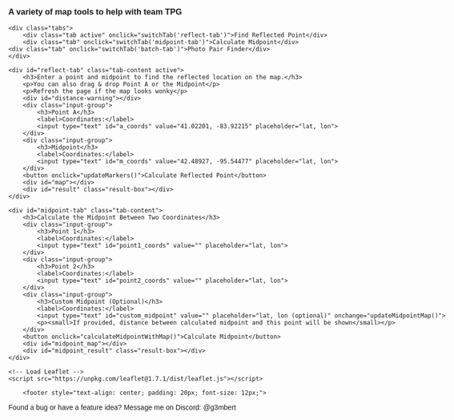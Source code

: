 <html>
<head>
    <title>Team TPG Tools</title>
    <meta charset="utf-8" />
    <meta name="viewport" content="width=device-width, initial-scale=1.0">
    <link rel="stylesheet" href="https://unpkg.com/leaflet@1.7.1/dist/leaflet.css" />
    <style>
        #map { height: 500px; margin-bottom: 1em; }
        #midpoint_map { height: 500px; margin: 20px 0; }
        .input-group { margin: 10px 0; }
        label { display: inline-block; width: 120px; }
        body { font-family: Arial, sans-serif; max-width: 1000px; margin: 0 auto; padding: 20px; }
        .leaflet-marker-icon,
        .leaflet-marker-shadow {
            background-color: transparent !important;
            background: transparent !important;
        }
	    
	.leaflet-popup {
           width: max-content !important;
     		}
	.leaflet-popup-content-wrapper {
	  padding: 4px 6px !important;
	  border-radius: 8px !important;
	  background-color: rgba(255, 255, 255, 0.9) !important;
	}

	.leaflet-popup-content {
	  margin: 2px !important;
	  font-size: 12px !important;
	  line-height: 1.2 !important;
	  padding: 1px 9px 1px 1px !important;
	  max-width: 100% !important;
	}
	
 	.leaflet-popup-tip {
	  width: 5px !important;
	  height: 6px !important;
	  margin: -3px auto 0 !important;
	  transform: rotate(45deg) !important;
	}

        .tabs {
            display: flex;
	    overflow-x: auto;
	    white-space: nowrap;
            margin-bottom: 20px;
        }
	
	.tab-label {
	     flex: 0 0 auto;
	     padding: 12px 20px;
	     font-size: 16px;
	}

        .tab {
            padding: 10px 20px;
            background-color: #f0f0f0;
            cursor: pointer;
            border: 1px solid #ccc;
            border-bottom: none;
            margin-right: 5px;
        }
        .tab.active {
            background-color: #fff;
            border-bottom: 1px solid #fff;
            font-weight: bold;
        }
        .tab-content {
            display: none;
            border: 1px solid #ccc;
            padding: 20px;
        }
        .tab-content.active {
            display: block;
        }
        .result-box {
            margin-top: 20px;
            padding: 15px;
            background-color: #f9f9f9;
            border: 1px solid #ddd;
            border-radius: 5px;
        }
        .distance-label {
            white-space: nowrap;
            font-size: 12px;
            background-color: white;
            padding: 3px 6px;
            border: 1px solid #888;
            border-radius: 4px;
            box-shadow: 0 1px 3px rgba(0,0,0,0.2);
        }
        .warning-box {
            margin: 15px 0;
            padding: 12px 15px;
            background-color: #fff3cd;
            color: #856404;
            border: 1px solid #ffeeba;
            border-radius: 5px;
            font-weight: bold;
        }
	@media (max-width: 600px) {
 	 .tab-label {
   	 font-size: 14px;
    	padding: 10px 12px;
  	}
}
    </style>
</head>
<body>
    <h3>A variety of map tools to help with team TPG</h3>
        
    <div class="tabs">
        <div class="tab active" onclick="switchTab('reflect-tab')">Find Reflected Point</div>
        <div class="tab" onclick="switchTab('midpoint-tab')">Calculate Midpoint</div>
	<div class="tab" onclick="switchTab('batch-tab')">Photo Pair Finder</div>
    </div>
     
    <div id="reflect-tab" class="tab-content active">
        <h3>Enter a point and midpoint to find the reflected location on the map.</h3>
        <p>You can also drag & drop Point A or the Midpoint</p>
        <p>Refresh the page if the map looks wonky</p>
        <div id="distance-warning"></div>
        <div class="input-group">
            <h3>Point A</h3>
            <label>Coordinates:</label>
            <input type="text" id="a_coords" value="41.02201, -83.92215" placeholder="lat, lon">
        </div>
        <div class="input-group">
            <h3>Midpoint</h3>
            <label>Coordinates:</label>
            <input type="text" id="m_coords" value="42.48927, -95.54477" placeholder="lat, lon">
        </div>
        <button onclick="updateMarkers()">Calculate Reflected Point</button>
        <div id="map"></div>
        <div id="result" class="result-box"></div>
    </div>
    
    <div id="midpoint-tab" class="tab-content">
        <h3>Calculate the Midpoint Between Two Coordinates</h3>
        <div class="input-group">
            <h3>Point 1</h3>
            <label>Coordinates:</label>
            <input type="text" id="point1_coords" value="" placeholder="lat, lon">
        </div>
        <div class="input-group">
            <h3>Point 2</h3>
            <label>Coordinates:</label>
            <input type="text" id="point2_coords" value="" placeholder="lat, lon">
        </div>
        <div class="input-group">
            <h3>Custom Midpoint (Optional)</h3>
            <label>Coordinates:</label>
            <input type="text" id="custom_midpoint" value="" placeholder="lat, lon (optional)" onchange="updateMidpointMap()">
            <p><small>If provided, distance between calculated midpoint and this point will be shown</small></p>
        </div>
        <button onclick="calculateMidpointWithMap()">Calculate Midpoint</button>
        <div id="midpoint_map"></div>
        <div id="midpoint_result" class="result-box"></div>
    </div>

<div id="batch-tab" class="tab-content">
    <h3>Batch Process Coordinate Pairs to Find Closest Midpoint</h3>
    <p>Upload two CSV files with photo coordinates and find which pair produces a midpoint closest to the target.</p>
    <p><strong>Warning:</strong>This might ruin the fun of the game, use at your own risk! Talk to your partner instead, make a new friend!</p>
        
    <div class="input-group">
        <h3>File 1 (CSV with coordinates)</h3>
        <input type="file" id="file1" accept=".csv">
        <p><small>Format: Each line should contain "latitude,longitude" or "description,latitude,longitude"</small></p>
    </div>
    
    <div class="input-group">
        <h3>File 2 (CSV with coordinates)</h3>
        <input type="file" id="file2" accept=".csv">
        <p><small>Format: Same as File 1</small></p>
    </div>
    
    <div class="input-group">
        <h3>Target Midpoint</h3>
        <label>Coordinates:</label>
        <input type="text" id="target_midpoint" placeholder="lat, lon">
    </div>
    
    <button onclick="processBatchFiles()">Find Best Matches</button>
    
    <div id="batch_progress" style="margin-top: 15px; display: none;">
        <div style="width: 100%; background-color: #f0f0f0; height: 20px; border-radius: 4px; overflow: hidden;">
            <div id="progress_bar" style="width: 0%; background-color: #4CAF50; height: 100%;"></div>
        </div>
        <p id="progress_text">Processing...</p>
    </div>
    
    <div id="batch_map" style="height: 500px; margin: 20px 0; display: none;"></div>
    <div id="batch_result" class="result-box"></div>
</div>

    <!-- Load Leaflet -->
    <script src="https://unpkg.com/leaflet@1.7.1/dist/leaflet.js"></script>
    
   <!-- This is just the modified part of the script section -->
<script>
    // Global variables for markers
    let markerA = null;
    let markerM = null;
    let markerB = null;
    let map = null;
    
    // Global variables for midpoint map
    let midpointMap = null;
    let point1Marker = null;
    let point2Marker = null;
    let calculatedMidpointMarker = null;
    let customMidpointMarker = null;
    let distancePolyline = null;
    let distanceLabel = null;
    
    // Constants for Earth dimensions
    const EARTH_RADIUS_MILES = 3958.8; // Earth's radius in miles
    const HALF_EARTH_CIRCUMFERENCE = Math.PI * EARTH_RADIUS_MILES; // Half of Earth's circumference in miles
    
    // Create a red icon for midpoint markers
    function createRedIcon() {
        return new L.Icon({
            iconUrl: 'https://raw.githubusercontent.com/pointhi/leaflet-color-markers/master/img/marker-icon-2x-red.png',
            shadowUrl: 'https://cdnjs.cloudflare.com/ajax/libs/leaflet/0.7.7/images/marker-shadow.png',
            iconSize: [25, 41],
            iconAnchor: [12, 41],
            popupAnchor: [1, -34],
            shadowSize: [41, 41]
        });
    }

     // Function to create a gold icon for custom midpoint
function createGoldIcon() {
    return new L.Icon({
        iconUrl: 'https://raw.githubusercontent.com/pointhi/leaflet-color-markers/master/img/marker-icon-2x-gold.png',
        shadowUrl: 'https://cdnjs.cloudflare.com/ajax/libs/leaflet/0.7.7/images/marker-shadow.png',
        iconSize: [25, 41],
        iconAnchor: [12, 41],
        popupAnchor: [1, -34],
        shadowSize: [41, 41]
    });
}

    
    // Fix Leaflet's default icon paths once for all maps
    function fixLeafletIconPaths() {
        delete L.Icon.Default.prototype._getIconUrl;
        L.Icon.Default.mergeOptions({
            iconRetinaUrl: 'https://unpkg.com/leaflet@1.7.1/dist/images/marker-icon-2x.png',
            iconUrl: 'https://unpkg.com/leaflet@1.7.1/dist/images/marker-icon.png',
            shadowUrl: 'https://unpkg.com/leaflet@1.7.1/dist/images/marker-shadow.png'
        });
    }
    
    // Initialize map
    function initMap() {
        if (map !== null) return; // Only initialize once
        
        map = L.map('map', {
            worldCopyJump: true // Helps with the wrapping behavior
        }).setView([32.5, -81.2], 6);
        
        // Add tile layer
        L.tileLayer('https://{s}.tile.openstreetmap.org/{z}/{x}/{y}.png', {
            attribution: '&copy; OpenStreetMap contributors',
            noWrap: false // Allow the map to repeat horizontally
        }).addTo(map);

        // Fix icon paths
        fixLeafletIconPaths();
    }
    
    // Initialize midpoint map
    function initMidpointMap() {
        if (midpointMap !== null) return; // Only initialize once
        
        midpointMap = L.map('midpoint_map', {
            worldCopyJump: true // Helps with the wrapping behavior
        }).setView([32.5, -81.2], 3);
        
        // Add tile layer
        L.tileLayer('https://{s}.tile.openstreetmap.org/{z}/{x}/{y}.png', {
            attribution: '&copy; OpenStreetMap contributors',
            noWrap: false // Allow the map to repeat horizontally
        }).addTo(midpointMap);

        // Fix icon paths
        fixLeafletIconPaths();
    }

    // Tab switching function
    function switchTab(tabId) {
        // Hide all tab contents
        document.querySelectorAll('.tab-content').forEach(content => {
            content.classList.remove('active');
        });
        
        // Remove active class from all tabs
        document.querySelectorAll('.tab').forEach(tab => {
            tab.classList.remove('active');
        });
        
        // Show the selected tab content
        document.getElementById(tabId).classList.add('active');
        
        // Add active class to the clicked tab
        Array.from(document.querySelectorAll('.tab')).find(tab => 
            tab.textContent.toLowerCase().includes(tabId.split('-')[0])
        ).classList.add('active');
        
        // Initialize appropriate map
        if (tabId === 'reflect-tab') {
            setTimeout(() => {
                initMap();
                updateMarkers();
            }, 100);
        } else if (tabId === 'midpoint-tab') {
            setTimeout(() => {
                initMidpointMap();
                // Update the map if we already have data
                if (document.getElementById('point1_coords').value && 
                    document.getElementById('point2_coords').value) {
                    calculateMidpointWithMap();
                }
            }, 100);
        } else if (tabId === 'batch-tab') {
            setTimeout(() => {
                // We'll initialize batch map only when needed
                document.getElementById('batch_map').style.display = 'none';
            }, 100);
        }
    }

    // Function to parse coordinates from input string
    function parseCoordinates(coordString) {
        if (!coordString || coordString.trim() === '') {
            throw new Error("Coordinates cannot be empty");
        }
        
        const parts = coordString.split(',').map(v => parseFloat(v.trim()));
        
        if (parts.length !== 2 || isNaN(parts[0]) || isNaN(parts[1])) {
            throw new Error("Invalid coordinates format. Please use 'latitude, longitude'");
        }
        
        return parts;
    }

    // Function to normalize coordinates
    function normalizeCoordinates(lat, lng) {
        // Constrain latitude to -90 to 90
        lat = Math.max(-90, Math.min(90, lat));
        
        // Normalize longitude to -180 to 180
        lng = ((lng + 540) % 360) - 180;
        
        return [lat, lng];
    }

    // Calculate midpoint using the geomidpoint.com method (center of gravity)
    function calculateGeographicMidpoint(coords) {
        const toRad = deg => deg * Math.PI / 180;
        const toDeg = rad => rad * 180 / Math.PI;
        
        // Convert to Cartesian coordinates
        let x = 0, y = 0, z = 0;
        
        for (const [lat, lon] of coords) {
            const phi = toRad(lat);
            const lambda = toRad(lon);
            
            // Convert to Cartesian coordinates
            x += Math.cos(phi) * Math.cos(lambda);
            y += Math.cos(phi) * Math.sin(lambda);
            z += Math.sin(phi);
        }
        
        // Get averages
        x /= coords.length;
        y /= coords.length;
        z /= coords.length;
        
        // Convert back to spherical coordinates
        const lambda = Math.atan2(y, x);
        const hyp = Math.sqrt(x * x + y * y);
        const phi = Math.atan2(z, hyp);
        
        // Convert to degrees
        const midLat = toDeg(phi);
        const midLon = toDeg(lambda);
        
        return normalizeCoordinates(midLat, midLon);
    }

    // Function to calculate distance between two points (in miles)
    function calculateDistance(lat1, lon1, lat2, lon2) {
        const R = EARTH_RADIUS_MILES; // Earth's radius in miles
        const dLat = (lat2 - lat1) * Math.PI / 180;
        const dLon = (lon2 - lon1) * Math.PI / 180;
        
        const a = Math.sin(dLat/2) * Math.sin(dLat/2) +
                  Math.cos(lat1 * Math.PI / 180) * Math.cos(lat2 * Math.PI / 180) * 
                  Math.sin(dLon/2) * Math.sin(dLon/2);
        
        const c = 2 * Math.atan2(Math.sqrt(a), Math.sqrt(1-a));
        const distance = R * c;
        
        return distance;
    }
    
    // Function to check if distance exceeds half of Earth's circumference
    function isDistanceTooLarge(lat1, lon1, lat2, lon2) {
        const distance = calculateDistance(lat1, lon1, lat2, lon2);
        return {
            isTooLarge: distance > HALF_EARTH_CIRCUMFERENCE / 2, // Half of half circumference (quarter of full)
            distance: distance
        };
    }
    
   // Function to add or update a marker on the midpoint map
function addOrUpdateMidpointMarker(marker, lat, lon, title, useRedIcon = false, customIcon = null) {
    let options = {};
    
    // Use specified icon if provided, otherwise use red icon if specified
    if (customIcon) {
        options.icon = customIcon;
    } else if (useRedIcon) {
        options.icon = createRedIcon();
    }
    
    if (marker) {
        marker.setLatLng([lat, lon]);
        
        // Update icon if we're changing the icon
        if ((useRedIcon && !marker.options.icon) || customIcon) {
            marker.setIcon(customIcon || createRedIcon());
        }
    } else {
        marker = L.marker([lat, lon], options);
        marker.addTo(midpointMap);
    }
    marker.bindPopup(title);
    return marker;
}
    
    // Improved function to create a distance label that's always on one line
    function createDistanceLabel(midLat, midLon, distance) {
        // Remove existing distance label if it exists
        if (distanceLabel) {
            midpointMap.removeLayer(distanceLabel);
        }
        
        // Format the distance with appropriate precision
        const formattedDistance = distance.toFixed(2);
        
        // Create a div icon with nowrap styling
        const labelIcon = L.divIcon({
            className: 'custom-label', // This is ignored, we'll use the html styling
            html: `<div class="distance-label">${formattedDistance} miles</div>`,
            iconSize: [null, null], // Auto-size based on content
            iconAnchor: [50, 10] // Centered horizontally
        });
        
        // Create the marker with the label
        distanceLabel = L.marker([midLat, midLon], {
            icon: labelIcon,
            interactive: false, // Make it non-interactive (can't be clicked)
            keyboard: false
        }).addTo(midpointMap);
        
        return distanceLabel;
    }
    
    // Function to update the midpoint map display
    function updateMidpointMap() {
        try {
            // Make sure the midpoint map is initialized
            initMidpointMap();
                            
            // Check if we have the necessary data
            const point1Value = document.getElementById('point1_coords').value.trim();
            const point2Value = document.getElementById('point2_coords').value.trim();
            
            if (!point1Value || !point2Value) {
                return; // Not enough data to update map
            }
            
            // Parse point coordinates
            let [lat1, lon1] = parseCoordinates(point1Value);
            let [lat2, lon2] = parseCoordinates(point2Value);
            
            // Normalize coordinates
            [lat1, lon1] = normalizeCoordinates(lat1, lon1);
            [lat2, lon2] = normalizeCoordinates(lat2, lon2);
            
            // Calculate midpoint
            const [midLat, midLon] = calculateGeographicMidpoint([[lat1, lon1], [lat2, lon2]]);
            
            // Update or add markers - use red icon for midpoint
            point1Marker = addOrUpdateMidpointMarker(point1Marker, lat1, lon1, "Point 1", false);
            point2Marker = addOrUpdateMidpointMarker(point2Marker, lat2, lon2, "Point 2", false);
            calculatedMidpointMarker = addOrUpdateMidpointMarker(calculatedMidpointMarker, midLat, midLon, "Calculated Midpoint", true);
            
            // Check for custom midpoint
            const customMidpointValue = document.getElementById('custom_midpoint').value.trim();
            
            // Remove existing polyline
            if (distancePolyline) {
                midpointMap.removeLayer(distancePolyline);
                distancePolyline = null;
            }
            
            // Remove existing distance label
            if (distanceLabel) {
                midpointMap.removeLayer(distanceLabel);
                distanceLabel = null;
            }
            
            if (customMidpointValue) {
                try {
                    let [customLat, customLon] = parseCoordinates(customMidpointValue);
                    [customLat, customLon] = normalizeCoordinates(customLat, customLon);
                    
                    // Add or update custom midpoint marker with gold icon
customMidpointMarker = addOrUpdateMidpointMarker(customMidpointMarker, customLat, customLon, "Custom Midpoint", false, createGoldIcon());
                    
                    // Calculate distance
                    const distanceMiles = calculateDistance(midLat, midLon, customLat, customLon);
                    
                    // Add polyline
                    distancePolyline = L.polyline(
                        [[midLat, midLon], [customLat, customLon]], 
                        { color: 'red', weight: 3 }
                    ).addTo(midpointMap);
                    
                    // Add improved distance label
                    const midPoint = [
                        (midLat + customLat) / 2,
                        (midLon + customLon) / 2
                    ];
                    
                    createDistanceLabel(midPoint[0], midPoint[1], distanceMiles);
                    
                } catch (err) {
                    console.error("Error with custom midpoint:", err);
                    if (customMidpointMarker) {
                        midpointMap.removeLayer(customMidpointMarker);
                        customMidpointMarker = null;
                    }
                }
            } else {
                // If no custom midpoint is provided, remove the custom midpoint marker
                if (customMidpointMarker) {
                    midpointMap.removeLayer(customMidpointMarker);
                    customMidpointMarker = null;
                }
            }
            
            // Create a group with all valid markers to fit the map view
            const markersToInclude = [point1Marker, point2Marker, calculatedMidpointMarker];
            if (customMidpointMarker) markersToInclude.push(customMidpointMarker);
            
            const group = new L.featureGroup(markersToInclude);
            midpointMap.fitBounds(group.getBounds().pad(0.3));
            
        } catch (error) {
            console.error("Error updating midpoint map:", error);
            document.getElementById('midpoint_result').innerHTML = `
                <h3>Error:</h3>
                <strong>${error.message}</strong>
            `;
        }
    }

    // Function to handle midpoint calculation with map update
    function calculateMidpointWithMap() {
        try {
            // This calls the original calculation function
            calculateMidpoint();
            
            // Then updates the map
            updateMidpointMap();
            
        } catch (error) {
            console.error("Error calculating midpoint with map:", error);
        }
    }

    // Function to handle midpoint calculation
    function calculateMidpoint() {
        try {
            // Get input values
            let [lat1, lon1] = parseCoordinates(document.getElementById('point1_coords').value);
            let [lat2, lon2] = parseCoordinates(document.getElementById('point2_coords').value);
            
            // Normalize coordinates
            [lat1, lon1] = normalizeCoordinates(lat1, lon1);
            [lat2, lon2] = normalizeCoordinates(lat2, lon2);
            
            // Update input fields with normalized values
            document.getElementById('point1_coords').value = `${lat1.toFixed(6)}, ${lon1.toFixed(6)}`;
            document.getElementById('point2_coords').value = `${lat2.toFixed(6)}, ${lon2.toFixed(6)}`;
            
            // Calculate midpoint
            const [midLat, midLon] = calculateGeographicMidpoint([[lat1, lon1], [lat2, lon2]]);
            
            let resultHTML = `
                <h3>Midpoint Results:</h3>
                <strong>Calculated Midpoint:</strong> ${midLat.toFixed(6)}, ${midLon.toFixed(6)}<br>
                <a href="https://www.google.com/maps/place/${midLat},${midLon}" target="_blank">View on Google Maps</a><br><br>
                <strong>Distance from Point 1 to Point 2:</strong> ${calculateDistance(lat1, lon1, lat2, lon2).toFixed(2)} miles<br>
            `;
            
            // Check if custom midpoint was provided
            const customMidpointValue = document.getElementById('custom_midpoint').value.trim();
            if (customMidpointValue) {
                try {
                    let [customLat, customLon] = parseCoordinates(customMidpointValue);
                    
                    [customLat, customLon] = normalizeCoordinates(customLat, customLon);
                    document.getElementById('custom_midpoint').value = `${customLat.toFixed(6)}, ${customLon.toFixed(6)}`;
                    
                    const customDistance = calculateDistance(midLat, midLon, customLat, customLon);
                    resultHTML += `<br><strong>Distance between calculated midpoint and custom midpoint:</strong> ${customDistance.toFixed(2)} miles`;
                } catch (err) {
                    resultHTML += `<br><span style="color: red;">Error with custom midpoint: ${err.message}</span>`;
                }
            }
            
            document.getElementById('midpoint_result').innerHTML = resultHTML;
            
        } catch (error) {
            document.getElementById('midpoint_result').innerHTML = `
                <h3>Error:</h3>
                <strong>${error.message}</strong>
            `;
        }
    }

    // Improved inverse midpoint function using vector-based calculation
    function improvedInverseMidpoint(a_lat, a_lon, m_lat, m_lon) {
        const toRad = deg => deg * Math.PI / 180;
        const toDeg = rad => rad * 180 / Math.PI;

        const φ1 = toRad(a_lat);
        const λ1 = toRad(a_lon);
        const φ2 = toRad(m_lat);
        const λ2 = toRad(m_lon);

        // Calculate angular distance between point A and midpoint
        const Δφ = φ2 - φ1;
        const Δλ = λ2 - λ1;
        const a = Math.sin(Δφ/2)**2 + Math.cos(φ1)*Math.cos(φ2)*Math.sin(Δλ/2)**2;
        const angularDistance = 2 * Math.atan2(Math.sqrt(a), Math.sqrt(1-a));

        // Check for antipodal points (distance close to π radians or 180 degrees)
        if (Math.abs(angularDistance - Math.PI) < 1e-10) {
            return [null, null]; // Reflection is undefined for antipodal points
        }

        // Check if points are identical or very close
        if (angularDistance < 1e-10) {
            return [null, null]; // Cannot determine reflection direction
        }

        // Calculate initial bearing from point A to midpoint
        const y = Math.sin(Δλ) * Math.cos(φ2);
        const x = Math.cos(φ1)*Math.sin(φ2) - Math.sin(φ1)*Math.cos(φ2)*Math.cos(Δλ);
        const θ = Math.atan2(y, x);

        // Continue along the same great circle for the same distance to get reflected point
        // Double the angular distance from A to M
        const δ = 2 * angularDistance;
        
        // If this exceeds 180 degrees, we need to warn about potential issues
        if (δ > Math.PI) {
            console.warn("Warning: Reflected point is more than 180° from the original point");
        }

        // Calculate the destination point
        const φ3 = Math.asin(Math.sin(φ1)*Math.cos(δ) + Math.cos(φ1)*Math.sin(δ)*Math.cos(θ));
        const λ3 = λ1 + Math.atan2(Math.sin(θ)*Math.sin(δ)*Math.cos(φ1), 
                                  Math.cos(δ) - Math.sin(φ1)*Math.sin(φ3));

        // Convert back to degrees
        let b_lat = toDeg(φ3);
        let b_lon = toDeg(λ3);
        
        // Normalize longitude to -180 to 180
        b_lon = ((b_lon + 540) % 360) - 180;

        return [b_lat, b_lon];
    }

    // Helper function to add or move markers
    function addOrMoveMarker(marker, lat, lon, options, onDragEnd) {
        if (marker) {
            marker.setLatLng([lat, lon]);
            
            // Update icon if specified in options and different from current
            if (options.icon && (!marker.options.icon || marker.options.icon !== options.icon)) {
                marker.setIcon(options.icon);
            }
        } else {
            marker = L.marker([lat, lon], options);
            if (onDragEnd) marker.on('dragend', onDragEnd);
            marker.addTo(map);
        }
        return marker;
    }

    // Update markers for the reflection calculator
    function updateMarkers() {
        try {
            // Initialize map if not already initialized
            initMap();
            
            // Clear any existing warning
            document.getElementById('distance-warning').innerHTML = '';
            
            // Get input values
            try {
                var [a_lat, a_lon] = parseCoordinates(document.getElementById('a_coords').value);
                var [m_lat, m_lon] = parseCoordinates(document.getElementById('m_coords').value);
            } catch (error) {
                document.getElementById('result').innerHTML = `
                    <h3>Error:</h3>
                    <strong>${error.message}</strong>
                `;
                return;
            }
            
            // Normalize the input coordinates
            [a_lat, a_lon] = normalizeCoordinates(a_lat, a_lon);
            [m_lat, m_lon] = normalizeCoordinates(m_lat, m_lon);
            
            // Update the input fields with normalized values
            document.getElementById('a_coords').value = `${a_lat.toFixed(6)}, ${a_lon.toFixed(6)}`;
            document.getElementById('m_coords').value = `${m_lat.toFixed(6)}, ${m_lon.toFixed(6)}`;
            
            // Check if distance is too large (more than a quarter of Earth's circumference)
            const { isTooLarge, distance } = isDistanceTooLarge(a_lat, a_lon, m_lat, m_lon);
            
            if (isTooLarge) {
                // Show warning
                document.getElementById('distance-warning').innerHTML = `
                    <div class="warning-box">
                        <strong>Warning:</strong> The distance between Point A and Midpoint (${distance.toFixed(0)} miles) 
                        is very large. For points this far apart, the reflected point calculation may not be what you expect.
                        The true shortest path midpoint would be along a different great circle path.
                    </div>
                `;
            }
            
            // Calculate inverse midpoint
            const [b_lat, b_lon] = improvedInverseMidpoint(a_lat, a_lon, m_lat, m_lon);
            
            if (b_lat === null || b_lon === null) {
                document.getElementById('result').innerHTML = `
                    <h3>Error:</h3>
                    <strong>Cannot calculate reflected point:</strong> 
                    Points are either too close or antipodal (opposite sides of Earth).
                    Please choose different points.
                `;
                return;
            }
            
            // Create a red icon for the midpoint
            const redIcon = createRedIcon();
            
            // Add or move markers - use red icon for midpoint
            markerA = addOrMoveMarker(markerA, a_lat, a_lon, {draggable: true, title: "Point A"}, function(e) {
                const pos = e.target.getLatLng();
                // Normalize the coordinates when marker is dragged
                const [normalizedLat, normalizedLng] = normalizeCoordinates(pos.lat, pos.lng);
                document.getElementById('a_coords').value = `${normalizedLat.toFixed(6)}, ${normalizedLng.toFixed(6)}`;
                // Update the marker position with normalized coordinates
                e.target.setLatLng([normalizedLat, normalizedLng]);
                updateMarkers();
            });
            markerA.bindPopup("Point A").openPopup();
            
            markerM = addOrMoveMarker(markerM, m_lat, m_lon, {draggable: true, title: "Midpoint", icon: redIcon}, function(e) {
                const pos = e.target.getLatLng();
                // Normalize the coordinates when marker is dragged
                const [normalizedLat, normalizedLng] = normalizeCoordinates(pos.lat, pos.lng);
                document.getElementById('m_coords').value = `${normalizedLat.toFixed(6)}, ${normalizedLng.toFixed(6)}`;
                // Update the marker position with normalized coordinates
                e.target.setLatLng([normalizedLat, normalizedLng]);
                updateMarkers();
            });
            markerM.bindPopup("Midpoint");
            
            markerB = addOrMoveMarker(markerB, b_lat, b_lon, {draggable: false, title: "Reflected Point"});
            markerB.bindPopup("Reflected Point");
            
            // Fit map to show all points
            const group = new L.featureGroup([markerA, markerM, markerB]);
            map.fitBounds(group.getBounds().pad(0.3));
            
            // Show result
            document.getElementById('result').innerHTML = `
                <h3>Results:</h3>
                <strong>Reflected Point Coordinates:</strong> ${b_lat.toFixed(6)}, ${b_lon.toFixed(6)}<br>
                <a href="https://www.google.com/maps/place/${b_lat},${b_lon}" target="_blank">View on Google Maps</a>
            `;
        } catch (error) {
            document.getElementById('result').innerHTML = `
                <h3>Error:</h3>
                <strong>${error.message}</strong>
            `;
        }
    }

// Global variables for batch processing
let batchMap = null;
let batchResults = [];
let batchMarkers = [];

// Initialize batch processing map
function initBatchMap() {
    if (batchMap !== null) return; // Only initialize once
    
    batchMap = L.map('batch_map', {
        worldCopyJump: true
    }).setView([32.5, -81.2], 3);
    
    // Add tile layer
    L.tileLayer('https://{s}.tile.openstreetmap.org/{z}/{x}/{y}.png', {
        attribution: '&copy; OpenStreetMap contributors',
        noWrap: false
    }).addTo(batchMap);

    // Fix icon paths
    fixLeafletIconPaths();
}

// Function to parse CSV file content
function parseCSVCoordinates(csvContent) {
    const lines = csvContent.split(/\r?\n/);
    const coordinates = [];
    
    for (let i = 0; i < lines.length; i++) {
        const line = lines[i].trim();
        if (!line) continue;
        
        // Try to extract coordinates - handle both formats:
        // "lat,lon" or "name,lat,lon"
        const parts = line.split(',').map(p => p.trim());
        
        try {
            let lat, lon, name;
            
            if (parts.length === 2) {
                // Just coordinates: "lat,lon"
                [lat, lon] = [parseFloat(parts[0]), parseFloat(parts[1])];
                name = `Point ${i+1}`;
            } else if (parts.length >= 3) {
                // Format with name: "name,lat,lon"
                name = parts[0];
                lat = parseFloat(parts[1]);
                lon = parseFloat(parts[2]);
            } else {
                continue; // Skip invalid lines
            }
            
            if (isNaN(lat) || isNaN(lon)) continue;
            
            // Normalize coordinates
            [lat, lon] = normalizeCoordinates(lat, lon);
            
            coordinates.push({
                name: name,
                lat: lat,
                lon: lon
            });
        } catch (e) {
            console.warn(`Error parsing line ${i+1}: ${line}`);
        }
    }
    
    return coordinates;
}

// Function to process batch files
function processBatchFiles() {
    // Clear previous results
    batchResults = [];
    batchMarkers.forEach(marker => {
        if (batchMap) batchMap.removeLayer(marker);
    });
    batchMarkers = [];
    
    document.getElementById('batch_result').innerHTML = '';
    
    // Get files and target coordinates
    const file1 = document.getElementById('file1').files[0];
    const file2 = document.getElementById('file2').files[0];
    const targetMidpointStr = document.getElementById('target_midpoint').value.trim();
    
    // Validate inputs
    if (!file1 || !file2) {
        document.getElementById('batch_result').innerHTML = '<strong>Error:</strong> Please upload both CSV files.';
        return;
    }
    
    if (!targetMidpointStr) {
        document.getElementById('batch_result').innerHTML = '<strong>Error:</strong> Please enter target midpoint coordinates.';
        return;
    }
    
    try {
        var [targetLat, targetLon] = parseCoordinates(targetMidpointStr);
        [targetLat, targetLon] = normalizeCoordinates(targetLat, targetLon);
    } catch (error) {
        document.getElementById('batch_result').innerHTML = `<strong>Error:</strong> ${error.message}`;
        return;
    }
    
    // Show progress bar
    document.getElementById('batch_progress').style.display = 'block';
    document.getElementById('progress_bar').style.width = '0%';
    document.getElementById('progress_text').innerText = 'Reading files...';
    
    // Process files
    Promise.all([
        readFileAsText(file1),
        readFileAsText(file2)
    ]).then(([content1, content2]) => {
        // Parse coordinates from both files
        const coords1 = parseCSVCoordinates(content1);
        const coords2 = parseCSVCoordinates(content2);
        
        if (coords1.length === 0 || coords2.length === 0) {
            throw new Error('Could not parse coordinates from one or both files. Check format.');
        }
        
        document.getElementById('progress_text').innerText = `Processing ${coords1.length} × ${coords2.length} = ${coords1.length * coords2.length} possible pairs...`;
        
        // Process in batches to avoid freezing the UI
        processPairsInBatches(coords1, coords2, targetLat, targetLon, 0, 0, 100);
    }).catch(error => {
        document.getElementById('batch_progress').style.display = 'none';
        document.getElementById('batch_result').innerHTML = `<strong>Error:</strong> ${error.message}`;
    });
}

// Helper function to read file as text
function readFileAsText(file) {
    return new Promise((resolve, reject) => {
        const reader = new FileReader();
        reader.onload = event => resolve(event.target.result);
        reader.onerror = error => reject(error);
        reader.readAsText(file);
    });
}

// Process pairs in batches to avoid UI freeze
function processPairsInBatches(coords1, coords2, targetLat, targetLon, i, j, batchSize) {
    const totalPairs = coords1.length * coords2.length;
    const startTime = performance.now();
    let pairsProcessed = 0;
    
    while (i < coords1.length && pairsProcessed < batchSize) {
        while (j < coords2.length && pairsProcessed < batchSize) {
            const coord1 = coords1[i];
            const coord2 = coords2[j];
            
            // Calculate midpoint
            const [midLat, midLon] = calculateGeographicMidpoint([
                [coord1.lat, coord1.lon],
                [coord2.lat, coord2.lon]
            ]);
            
            // Calculate distance to target
            const distanceToTarget = calculateDistance(midLat, midLon, targetLat, targetLon);
            
            batchResults.push({
                point1: coord1,
                point2: coord2,
                midpoint: { lat: midLat, lon: midLon },
                distance: distanceToTarget
            });
            
            pairsProcessed++;
            j++;
        }
        
        if (j >= coords2.length) {
            j = 0;
            i++;
        }
    }
    
    // Update progress
    const processedSoFar = Math.min(i * coords2.length + j, totalPairs);
    const percentComplete = Math.round((processedSoFar / totalPairs) * 100);
    document.getElementById('progress_bar').style.width = percentComplete + '%';
    document.getElementById('progress_text').innerText = `Processed ${processedSoFar} of ${totalPairs} pairs (${percentComplete}%)`;
    
    if (i < coords1.length) {
        // Continue processing in the next batch
        setTimeout(() => {
            processPairsInBatches(coords1, coords2, targetLat, targetLon, i, j, batchSize);
        }, 0);
    } else {
        // All done, show results
        displayBatchResults(targetLat, targetLon);
    }
}

// Display batch processing results
function displayBatchResults(targetLat, targetLon) {
    document.getElementById('batch_progress').style.display = 'none';
    
    if (batchResults.length === 0) {
        document.getElementById('batch_result').innerHTML = '<strong>No valid coordinate pairs found.</strong>';
        return;
    }
    
    // Sort results by distance
    batchResults.sort((a, b) => a.distance - b.distance);
    
    // Take top 5 results
    const topResults = batchResults.slice(0, 5);
    
    // Initialize map
    document.getElementById('batch_map').style.display = 'block';
    initBatchMap();
    
    // Create result HTML
    let resultHTML = `
        <h3>Top 5 Closest Matches:</h3>
        < style="width: 100%; border-collapse: collapse; margin-top: 10px;">
            <tr>
                <th style="padding: 8px; text-align: left; border-bottom: 1px solid #ddd;">Rank</th>
                <th style="padding: 8px; text-align: left; border-bottom: 1px solid #ddd;">Point 1</th>
                <th style="padding: 8px; text-align: left; border-bottom: 1px solid #ddd;">Point 2</th>
                <th style="padding: 8px; text-align: left; border-bottom: 1px solid #ddd;">Midpoint</th>
                <th style="padding: 8px; text-align: left; border-bottom: 1px solid #ddd;">Distance to Target</th>
            </tr>
    `;
    
    // Add markers for target point
    const targetIcon = new L.Icon({
        iconUrl: 'https://raw.githubusercontent.com/pointhi/leaflet-color-markers/master/img/marker-icon-2x-red.png',
        shadowUrl: 'https://cdnjs.cloudflare.com/ajax/libs/leaflet/0.7.7/images/marker-shadow.png',
        iconSize: [25, 41],
        iconAnchor: [12, 41],
        popupAnchor: [1, -34],
        shadowSize: [41, 41]
    });
    
    const targetMarker = L.marker([targetLat, targetLon], { icon: targetIcon })
        .bindPopup("Target Midpoint")
        .addTo(batchMap);
    
    batchMarkers.push(targetMarker);
    
    // Add markers for top results
    topResults.forEach((result, index) => {
        const { point1, point2, midpoint, distance } = result;
        
        resultHTML += `
            <tr>
                <td style="padding: 8px; text-align: left; border-bottom: 1px solid #ddd; font-size: 14px;">${index + 1}</td>
                <td style="padding: 8px; text-align: left; border-bottom: 1px solid #ddd; font-size: 14px;">${point1.name} (${point1.lat.toFixed(6)}, ${point1.lon.toFixed(6)})</td>
                <td style="padding: 8px; text-align: left; border-bottom: 1px solid #ddd; font-size: 14px;">${point2.name} (${point2.lat.toFixed(6)}, ${point2.lon.toFixed(6)})</td>
                <td style="padding: 8px; text-align: left; border-bottom: 1px solid #ddd; font-size: 14px;">${midpoint.lat.toFixed(6)}, ${midpoint.lon.toFixed(6)}</td>
                <td style="padding: 8px; text-align: left; border-bottom: 1px solid #ddd; font-size: 14px;">${distance.toFixed(2)} miles</td>
            </tr>
        `;
        
        // Only add markers for top 3 results to avoid clutter
        if (index < 3) {
            // Use different colors for top 3
            const colors = ['gold', 'grey', 'orange'];
            const color = colors[index];
            
            // Point 1 marker
            const marker1 = L.marker([point1.lat, point1.lon])
                .bindPopup(`${point1.name} (Pair #${index + 1})`)
                .addTo(batchMap);
            
            // Point 2 marker
            const marker2 = L.marker([point2.lat, point2.lon])
                .bindPopup(`${point2.name} (Pair #${index + 1})`)
                .addTo(batchMap);
            
            // Midpoint marker
            const midpointIcon = new L.Icon({
                iconUrl: `https://raw.githubusercontent.com/pointhi/leaflet-color-markers/master/img/marker-icon-2x-${color}.png`,
                shadowUrl: 'https://cdnjs.cloudflare.com/ajax/libs/leaflet/0.7.7/images/marker-shadow.png',
                iconSize: [25, 41],
                iconAnchor: [12, 41],
                popupAnchor: [1, -34],
                shadowSize: [41, 41]
            });
            
            const midMarker = L.marker([midpoint.lat, midpoint.lon], { icon: midpointIcon })
                .bindPopup(`Midpoint #${index + 1} - ${distance.toFixed(2)} miles from target`)
                .addTo(batchMap);
            
            // Add lines connecting the points
            const polyline = L.polyline([
                [point1.lat, point1.lon],
                [midpoint.lat, midpoint.lon],
                [point2.lat, point2.lon]
            ], { color: color, weight: 2 }).addTo(batchMap);
            
            // Add distance line to target
            const targetLine = L.polyline([
                [midpoint.lat, midpoint.lon],
                [targetLat, targetLon]
            ], { color: 'red', weight: 2, dashArray: '5, 5' }).addTo(batchMap);
            
            batchMarkers.push(marker1, marker2, midMarker, polyline, targetLine);
        }
    });
    
    resultHTML += '</>';
    document.getElementById('batch_result').innerHTML = resultHTML;
    
    // Fit map to markers
    const group = new L.featureGroup(batchMarkers);
    batchMap.fitBounds(group.getBounds().pad(0.3));
}

// Update tab switching function to include batch tab
function switchTab(tabId) {
    // Hide all tab contents
    document.querySelectorAll('.tab-content').forEach(content => {
        content.classList.remove('active');
    });
    
    // Remove active class from all tabs
    document.querySelectorAll('.tab').forEach(tab => {
        tab.classList.remove('active');
    });
    
    // Show the selected tab content
    document.getElementById(tabId).classList.add('active');
    
    // Add active class to the clicked tab
    if (tabId === 'reflect-tab') {
        document.querySelector('.tab:nth-child(1)').classList.add('active');
    } else if (tabId === 'midpoint-tab') {
        document.querySelector('.tab:nth-child(2)').classList.add('active');
    } else if (tabId === 'batch-tab') {
        document.querySelector('.tab:nth-child(3)').classList.add('active');
    }
    
    // Initialize appropriate map
    if (tabId === 'reflect-tab') {
        setTimeout(() => {
            initMap();
            updateMarkers();
        }, 100);
    } else if (tabId === 'midpoint-tab') {
        setTimeout(() => {
            initMidpointMap();
            // Update the map if we already have data
            if (document.getElementById('point1_coords').value && 
                document.getElementById('point2_coords').value) {
                calculateMidpointWithMap();
            }
        }, 100);
    } else if (tabId === 'batch-tab') {
        setTimeout(() => {
            // We'll initialize batch map only when needed
            document.getElementById('batch_map').style.display = 'none';
        }, 100);
    }
}

        // Initialize tabs and default functionality on page load
        window.onload = function() {
            // Fix Leaflet icon paths
            fixLeafletIconPaths();
            
            // Initialize the default tab
            switchTab('reflect-tab');
        };
    </script>
        <footer style="text-align: center; padding: 20px; font-size: 12px;">
  <p>Found a bug or have a feature idea? Message me on Discord:
  <a href="https://discord.com/users/g3mbert" target="_blank" style="text-decoration: none; color: inherit;"> 
  @g3mbert </a>
     </p>
</footer>
</body>
</html>
